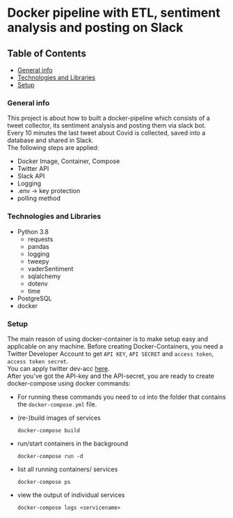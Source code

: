 # Docker pipeline with ETL, sentiment analysis and posting on Slack
 

## Table of Contents
- [General info](#general-info)
- [Technologies and Libraries](#technologies-and-libraries)
- [Setup](#setup)


### General info
This project is about how to built a docker-pipeline which consists of a tweet collector, its sentiment analysis and posting them via slack bot.  
Every 10 minutes the last tweet about Covid is collected, saved into a database and shared in Slack.  
The following steps are applied:
- Docker Image, Container, Compose
- Twitter API
- Slack API
- Logging
- .env -> key protection
- polling method

### Technologies and Libraries
- Python 3.8
	- requests
	- pandas
	- logging
	- tweepy
	- vaderSentiment
	- sqlalchemy
	- dotenv
	- time
- PostgreSQL
- docker 

### Setup
The main reason of using docker-container is to make setup easy and applicable on any machine.
Before creating Docker-Containers, you need a Twitter Developer Account to get `API KEY`, `API SECRET` and `access token`, `access token secret`.  
You can apply twitter dev-acc [here](https://developer.twitter.com/en/apply).  
After you've got the API-key and the API-secret, you are ready to create docker-compose using docker commands:
- For running these commands you need to `cd` into the folder that contains the `docker-compose.yml` file.

- (re-)build images of services 
    ```
    docker-compose build
    ```

- run/start containers in the background
    ```
    docker-compose run -d
    ```

- list all running containers/ services
    ```
    docker-compose ps
    ```

- view the output of individual services
    ```
    docker-compose logs <servicename>
    ```


